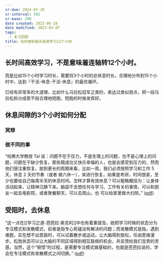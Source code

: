 ```yaml
---
sr-due: 2024-07-28
sr-interval: 581
sr-ease: 290
date created: 2022-06-28
date modified: 2023-03-07
tags:
  - 复习回顾
title: 如何做到每天高效学习12个小时
---
```


## 长时间高效学习，不是意味着连轴转12个小时。

而是比如15个小时学习时长，需要将3个小时的总休息时长，合理地分布到15个小时中，达到『干活-休息-干活-休息』的最优循环。

已经有非常多的大道理，比如什么马拉松冠军之类的，表达过类似观点，把一段马拉松拆分成若干段合理地短跑，短跑的时候发挥好。

## 休息间隙的3个小时如何分配

### 冥想

### 做不同的事

“哈佛大学教授 Tal 说：问题不在于压力，不是生理上的问题，也不是心理上的问题，问题在于缺少恢复。那些既成功又快乐幸福的人，也是会感受到压力的，然而他们很注重恢复。放到更长的周期来看，比如一周，我们必须按照学习和工作 5 天，休息 2 天的节奏（或者 做六休一），来进行恢复。如果是考研，时间很紧，至少也要给自己每周半天的休息时间。怎样才算有效休息？可以粗略概括为：让身体活动起来，让精神沉静下来。脑袋不去想任何与学习、工作有关的事情，可以和朋友一起去电影院，或者聚餐聊天，可以去爬山，也 可以给家里做大扫除。” ([pdf](zotero://open-pdf/library/items/2FTW285N?page=3&annotation=ZUSH3LB6))

## 受阻时，去休息

“这一点在[[学习之道-芭芭拉·奥克利]]中也有着重提及，她把学习时候的状态分为专注模式和发散模式，前者是指专心死磕没有解决的问题；而发散模式是指，遇到难题，实在想不出思路时，可以试着散步或运动，让大脑得到放松，任由思维漫步。松弛状态可以让大脑的不同区域得到相互联络的机会，并反馈给我们宝贵的灵感。当然，这个“顿悟”的过程，是需要专注模式做基础的，也就是芭芭拉说的，学会在专注模式和发散模式之间切换。” ([pdf](zotero://open-pdf/library/items/2FTW285N?page=5&annotation=E3FWAPWB))
